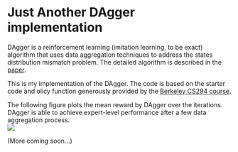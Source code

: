 # Just Another DAgger implementation

DAgger is a reinforcement learning (imitation learning, to be exact) algorithm that uses data aggregation techniques to address the states distribution mismatch problem. The detailed algorithm is described in the [paper](https://arxiv.org/abs/1011.0686).

This is my implementation of the DAgger. The code is based on the starter code and olicy function generously provided by the [Berkeley CS294 course](https://github.com/berkeleydeeprlcourse/homework).

The following figure plots the mean reward by DAgger over the iterations. DAgger is able to achieve expert-level performance after a few data aggregation process.  
![]({{site.baseurl}}/dagger_humanoid.png)

(More coming soon...)
